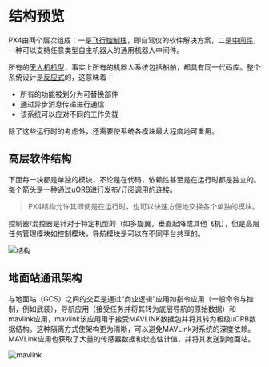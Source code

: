 
# 结构预览

PX4由两个层次组成：一是[飞行控制栈](../2_Concepts/flight_stack.md)，即自驾仪的软件解决方案，二是[中间件](../2_Concepts/middleware.md)，一种可以支持任意类型自主机器人的通用机器人中间件。

所有的[无人机机型](airframes-architecture.md)，事实上所有的机器人系统包括船舶，都具有同一代码库。整个系统设计是[反应式](http://www.reactivemanifesto.org)的，这意味着：

- 所有的功能被划分为可替换部件
- 通过异步消息传递进行通信
- 该系统可以应对不同的工作负载

除了这些运行时的考虑外，还需要使系统各模块最大程度地可重用。

## 高层软件结构

下面每一块都是单独的模块，不论是在代码，依赖性甚至是在运行时都是独立的。每个箭头是一种通过[uORB](../6_Middleware-and-Architecture/uorb_messaging.md)进行发布/订阅调用的连接。

> <aside class="tip">
> PX4结构允许其即使是在运行时，也可以快速方便地交换各个单独的模块。
> </aside>

控制器/混控器是针对于特定机型的（如多旋翼，垂直起降或其他飞机），但是高层任务管理模块如控制模块，导航模块是可以在不同平台共享的。

![结构](../pictures/diagrams/arch.png)

## 地面站通讯架构

与地面站（GCS）之间的交互是通过“商业逻辑”应用如指令应用（一般命令与控制，例如武装），导航应用（接受任务并将其转为底层导航的原始数据）和mavlink应用，mavlink该应用用于接受MAVLINK数据包并将其转为板级uORB数据结构。这种隔离方式使架构更为清晰，可以避免MAVLink对系统的深度依赖。MAVLink应用也获取了大量的传感器数据和状态估计值，并将其发送到地面站。

![mavlink](../pictures/diagrams/mavlink.png)
